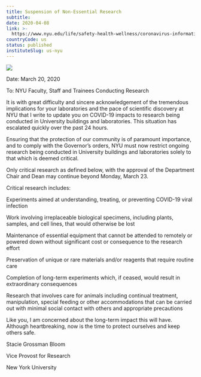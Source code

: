 ```yaml
---
title: Suspension of Non-Essential Research
subtitle: 
date: 2020-04-08
link: >-
  https://www.nyu.edu/life/safety-health-wellness/coronavirus-information/messages-to-the-community/suspension-of-non-essential-research.html
countryCode: us
status: published
instituteSlug: us-nyu
---
```

![](http://www.nyu.edu/content/nyu/en/life/safety-health-wellness/coronavirus-information/messages-to-the-community/suspension-of-non-essential-research/jcr:content/image.img.480.high.jpg)

Date: March 20, 2020

To: NYU Faculty, Staff and Trainees Conducting Research



It is with great difficulty and sincere acknowledgement of the tremendous implications for your laboratories and the pace of scientific discovery at NYU that I write to update you on COVID-19 impacts to research being conducted in University buildings and laboratories. This situation has escalated quickly over the past 24 hours.

Ensuring that the protection of our community is of paramount importance, and to comply with the Governor’s orders, NYU must now restrict ongoing research being conducted in University buildings and laboratories solely to that which is deemed critical.



Only critical research as defined below, with the approval of the Department Chair and Dean may continue beyond Monday, March 23.

Critical research includes:

Experiments aimed at understanding, treating, or preventing COVID-19 viral infection

Work involving irreplaceable biological specimens, including plants, samples, and cell lines, that would otherwise be lost

Maintenance of essential equipment that cannot be attended to remotely or powered down without significant cost or consequence to the research effort

Preservation of unique or rare materials and/or reagents that require routine care

Completion of long-term experiments which, if ceased, would result in extraordinary consequences

Research that involves care for animals including continual treatment, manipulation, special feeding or other accommodations that can be carried out with minimal social contact with others and appropriate precautions

Like you, I am concerned about the long-term impact this will have. Although heartbreaking, now is the time to protect ourselves and keep others safe.



Stacie Grossman Bloom

Vice Provost for Research

New York University

